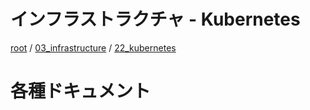 # インフラストラクチャ - Kubernetes

[root](./../../README.md) 
/ [03_infrastructure](./../README.md) 
/ [22_kubernetes](./README.md)

# 各種ドキュメント
